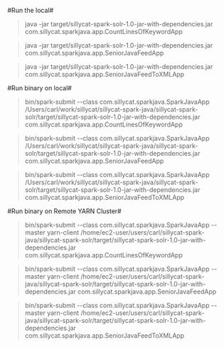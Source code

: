 #Run the local#

>java -jar target/sillycat-spark-solr-1.0-jar-with-dependencies.jar com.sillycat.sparkjava.app.CountLinesOfKeywordApp

>java -jar target/sillycat-spark-solr-1.0-jar-with-dependencies.jar com.sillycat.sparkjava.app.SeniorJavaFeedApp

>java -jar target/sillycat-spark-solr-1.0-jar-with-dependencies.jar com.sillycat.sparkjava.app.SeniorJavaFeedToXMLApp

#Run binary on local#

>bin/spark-submit --class com.sillycat.sparkjava.SparkJavaApp /Users/carl/work/sillycat/sillycat-spark-java/sillycat-spark-solr/target/sillycat-spark-solr-1.0-jar-with-dependencies.jar com.sillycat.sparkjava.app.CountLinesOfKeywordApp

>bin/spark-submit --class com.sillycat.sparkjava.SparkJavaApp /Users/carl/work/sillycat/sillycat-spark-java/sillycat-spark-solr/target/sillycat-spark-solr-1.0-jar-with-dependencies.jar com.sillycat.sparkjava.app.SeniorJavaFeedApp

>bin/spark-submit --class com.sillycat.sparkjava.SparkJavaApp /Users/carl/work/sillycat/sillycat-spark-java/sillycat-spark-solr/target/sillycat-spark-solr-1.0-jar-with-dependencies.jar com.sillycat.sparkjava.app.SeniorJavaFeedToXMLApp

#Run binary on Remote YARN Cluster#

>bin/spark-submit --class com.sillycat.sparkjava.SparkJavaApp --master yarn-client /home/ec2-user/users/carl/sillycat-spark-java/sillycat-spark-solr/target/sillycat-spark-solr-1.0-jar-with-dependencies.jar com.sillycat.sparkjava.app.CountLinesOfKeywordApp

>bin/spark-submit --class com.sillycat.sparkjava.SparkJavaApp --master yarn-client /home/ec2-user/users/carl/sillycat-spark-java/sillycat-spark-solr/target/sillycat-spark-solr-1.0-jar-with-dependencies.jar com.sillycat.sparkjava.app.SeniorJavaFeedApp

>bin/spark-submit --class com.sillycat.sparkjava.SparkJavaApp --master yarn-client /home/ec2-user/users/carl/sillycat-spark-java/sillycat-spark-solr/target/sillycat-spark-solr-1.0-jar-with-dependencies.jar com.sillycat.sparkjava.app.SeniorJavaFeedToXMLApp

